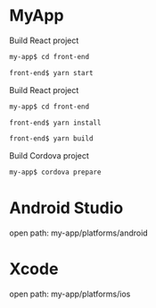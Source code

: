# MyApp

Build React project

```bash
my-app$ cd front-end

front-end$ yarn start
```

Build React project

```bash
my-app$ cd front-end

front-end$ yarn install

front-end$ yarn build
```

Build Cordova project

```bash
my-app$ cordova prepare
```

# Android Studio

open path: my-app/platforms/android

# Xcode

open path: my-app/platforms/ios
